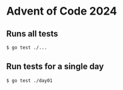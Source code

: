 # Advent of Code 2024

## Runs all tests

```bash
$ go test ./...
```

## Run tests for a single day

```bash
$ go test ./day01
```

